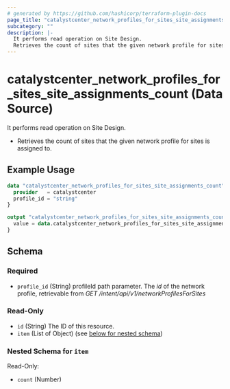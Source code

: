 ```yaml
---
# generated by https://github.com/hashicorp/terraform-plugin-docs
page_title: "catalystcenter_network_profiles_for_sites_site_assignments_count Data Source - terraform-provider-catalystcenter"
subcategory: ""
description: |-
  It performs read operation on Site Design.
  Retrieves the count of sites that the given network profile for sites is assigned to.
---
```


# catalystcenter_network_profiles_for_sites_site_assignments_count (Data Source)

It performs read operation on Site Design.

- Retrieves the count of sites that the given network profile for sites is assigned to.

## Example Usage

```terraform
data "catalystcenter_network_profiles_for_sites_site_assignments_count" "example" {
  provider   = catalystcenter
  profile_id = "string"
}

output "catalystcenter_network_profiles_for_sites_site_assignments_count_example" {
  value = data.catalystcenter_network_profiles_for_sites_site_assignments_count.example.item
}
```

<!-- schema generated by tfplugindocs -->
## Schema

### Required

- `profile_id` (String) profileId path parameter. The *id* of the network profile, retrievable from *GET /intent/api/v1/networkProfilesForSites*

### Read-Only

- `id` (String) The ID of this resource.
- `item` (List of Object) (see [below for nested schema](#nestedatt--item))

<a id="nestedatt--item"></a>
### Nested Schema for `item`

Read-Only:

- `count` (Number)
